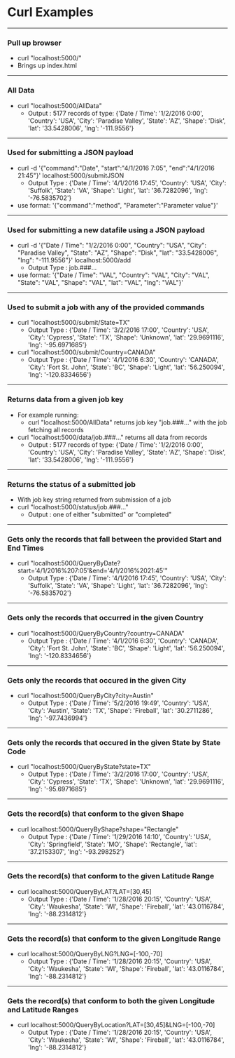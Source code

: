  
# Curl Examples


___
### Pull up browser
 - curl "localhost:5000/"
  - Brings up index.html

___

### All Data
 - curl "localhost:5000/AllData"
    - Output : 5177 records of type: {'Date / Time': '1/2/2016 0:00', 'Country': 'USA', 'City': 'Paradise Valley', 'State': 'AZ', 'Shape': 'Disk', 'lat': '33.5428006', 'lng': '-111.9556'}

___
### Used for submitting a JSON payload
 - curl -d '{"command":"Date", "start":"4/1/2016 7:05", "end":"4/1/2016 21:45"}' localhost:5000/submitJSON
    - Output Type : {'Date / Time': '4/1/2016 17:45', 'Country': 'USA', 'City': 'Suffolk', 'State': 'VA', 'Shape': 'Light', 'lat': '36.7282096', 'lng': '-76.5835702'}
 - use format: '{"command":"method", "Parameter":"Parameter value"}'

___
### Used for submitting a new datafile using a JSON payload
 - curl -d '{"Date / Time": "1/2/2016 0:00", "Country": "USA", "City": "Paradise Valley", "State": "AZ", "Shape": "Disk", "lat": "33.5428006", "lng": "-111.9556"}' localhost:5000/add
    - Output Type : job.###...
 - use format: '{"Date / Time": "VAL", "Country": "VAL", "City": "VAL", "State": "VAL", "Shape": "VAL", "lat": "VAL", "lng": "VAL"}'

___
### Used to submit a job with any of the provided commands
 - curl "localhost:5000/submit/State=TX"
    - Output Type : {'Date / Time': '3/2/2016 17:00', 'Country': 'USA', 'City': 'Cypress', 'State': 'TX', 'Shape': 'Unknown', 'lat': '29.9691116', 'lng': '-95.6971685'}
 - curl "localhost:5000/submit/Country=CANADA"
    - Output Type : {'Date / Time': '4/1/2016 6:30', 'Country': 'CANADA', 'City': 'Fort St. John', 'State': 'BC', 'Shape': 'Light', 'lat': '56.250094', 'lng': '-120.8334656'}

___
### Returns data from a given job key
 - For example running:
    - curl "localhost:5000/AllData" returns job key "job.###..." with the job fetching all records
 - curl "localhost:5000/data/job.###..." returns all data from records
    - Output : 5177 records of type: {'Date / Time': '1/2/2016 0:00', 'Country': 'USA', 'City': 'Paradise Valley', 'State': 'AZ', 'Shape': 'Disk', 'lat': '33.5428006', 'lng': '-111.9556'}

___
### Returns the status of a submitted job
 - With job key string returned from submission of a job
 - curl "localhost:5000/status/job.###..."
    - Output : one of either "submitted" or "completed"

___

### Gets only the records that fall between the provided Start and End Times
 - curl "localhost:5000/QueryByDate?start='4/1/2016%207:05'&end='4/1/2016%2021:45'"
    - Output Type : {'Date / Time': '4/1/2016 17:45', 'Country': 'USA', 'City': 'Suffolk', 'State': 'VA', 'Shape': 'Light', 'lat': '36.7282096', 'lng': '-76.5835702'}

___

### Gets only the records that occurred in the given Country
 - curl "localhost:5000/QueryByCountry?country=CANADA"
   - Output Type : {'Date / Time': '4/1/2016 6:30', 'Country': 'CANADA', 'City': 'Fort St. John', 'State': 'BC', 'Shape': 'Light', 'lat': '56.250094', 'lng': '-120.8334656'}

___

### Gets only the records that occured in the given City
 - curl "localhost:5000/QueryByCity?city=Austin"
   - Output Type : {'Date / Time': '5/2/2016 19:49', 'Country': 'USA', 'City': 'Austin', 'State': 'TX', 'Shape': 'Fireball', 'lat': '30.2711286', 'lng': '-97.7436994'}

___

### Gets only the records that occured in the given State by State Code
 - curl "localhost:5000/QueryByState?state=TX"
   - Output Type : {'Date / Time': '3/2/2016 17:00', 'Country': 'USA', 'City': 'Cypress', 'State': 'TX', 'Shape': 'Unknown', 'lat': '29.9691116', 'lng': '-95.6971685'}

___

### Gets the record(s) that conform to the given Shape
 - curl localhost:5000/QueryByShape?shape="Rectangle"
   - Output Type : {'Date / Time': '1/29/2016 14:10', 'Country': 'USA', 'City': 'Springfield', 'State': 'MO', 'Shape': 'Rectangle', 'lat': '37.2153307', 'lng': '-93.298252'}

___

### Gets the record(s) that conform to the given Latitude Range
 - curl localhost:5000/QueryByLAT?LAT=[30,45]
   - Output Type : {'Date / Time': '1/28/2016 20:15', 'Country': 'USA', 'City': 'Waukesha', 'State': 'WI', 'Shape': 'Fireball', 'lat': '43.0116784', 'lng': '-88.2314812'}

___

### Gets the record(s) that conform to the given Longitude Range
 - curl localhost:5000/QueryByLNG?LNG=[-100,-70]
   - Output Type : {'Date / Time': '1/28/2016 20:15', 'Country': 'USA', 'City': 'Waukesha', 'State': 'WI', 'Shape': 'Fireball', 'lat': '43.0116784', 'lng': '-88.2314812'}

___

### Gets the record(s) that conform to both the given Longitude and Latitude Ranges
 - curl localhost:5000/QueryByLocation?LAT=[30,45]&LNG=[-100,-70]
   - Output Type : {'Date / Time': '1/28/2016 20:15', 'Country': 'USA', 'City': 'Waukesha', 'State': 'WI', 'Shape': 'Fireball', 'lat': '43.0116784', 'lng': '-88.2314812'}
